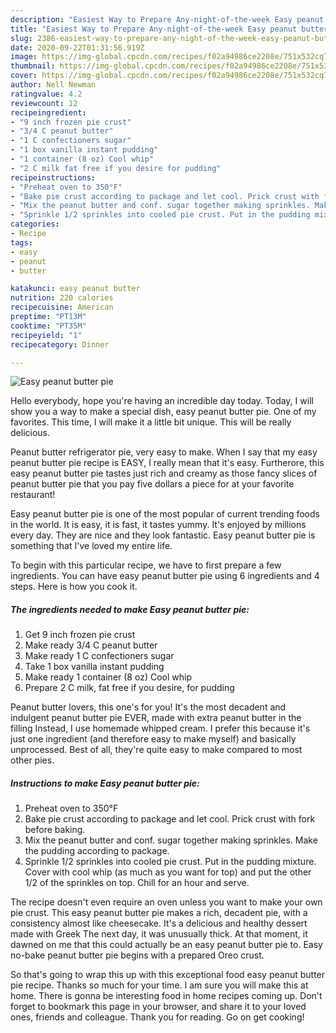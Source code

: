 ```yaml
---
description: "Easiest Way to Prepare Any-night-of-the-week Easy peanut butter pie"
title: "Easiest Way to Prepare Any-night-of-the-week Easy peanut butter pie"
slug: 2386-easiest-way-to-prepare-any-night-of-the-week-easy-peanut-butter-pie
date: 2020-09-22T01:31:56.919Z
image: https://img-global.cpcdn.com/recipes/f02a94986ce2208e/751x532cq70/easy-peanut-butter-pie-recipe-main-photo.jpg
thumbnail: https://img-global.cpcdn.com/recipes/f02a94986ce2208e/751x532cq70/easy-peanut-butter-pie-recipe-main-photo.jpg
cover: https://img-global.cpcdn.com/recipes/f02a94986ce2208e/751x532cq70/easy-peanut-butter-pie-recipe-main-photo.jpg
author: Nell Newman
ratingvalue: 4.2
reviewcount: 12
recipeingredient:
- "9 inch frozen pie crust"
- "3/4 C peanut butter"
- "1 C confectioners sugar"
- "1 box vanilla instant pudding"
- "1 container (8 oz) Cool whip"
- "2 C milk fat free if you desire for pudding"
recipeinstructions:
- "Preheat oven to 350°F"
- "Bake pie crust according to package and let cool. Prick crust with fork before baking."
- "Mix the peanut butter and conf. sugar together making sprinkles. Make the pudding according to package."
- "Sprinkle 1/2 sprinkles into cooled pie crust. Put in the pudding mixture. Cover with cool whip (as much as you want for top) and put the other 1/2 of the sprinkles on top. Chill for an hour and serve."
categories:
- Recipe
tags:
- easy
- peanut
- butter

katakunci: easy peanut butter 
nutrition: 220 calories
recipecuisine: American
preptime: "PT13M"
cooktime: "PT35M"
recipeyield: "1"
recipecategory: Dinner

---
```



![Easy peanut butter pie](https://img-global.cpcdn.com/recipes/f02a94986ce2208e/751x532cq70/easy-peanut-butter-pie-recipe-main-photo.jpg)

Hello everybody, hope you're having an incredible day today. Today, I will show you a way to make a special dish, easy peanut butter pie. One of my favorites. This time, I will make it a little bit unique. This will be really delicious.

Peanut butter refrigerator pie, very easy to make. When I say that my easy peanut butter pie recipe is EASY, I really mean that it&#39;s easy. Furtherore, this easy peanut butter pie tastes just rich and creamy as those fancy slices of peanut butter pie that you pay five dollars a piece for at your favorite restaurant!

Easy peanut butter pie is one of the most popular of current trending foods in the world. It is easy, it is fast, it tastes yummy. It's enjoyed by millions every day. They are nice and they look fantastic. Easy peanut butter pie is something that I've loved my entire life.


To begin with this particular recipe, we have to first prepare a few ingredients. You can have easy peanut butter pie using 6 ingredients and 4 steps. Here is how you cook it.

<!--inarticleads1-->

##### The ingredients needed to make Easy peanut butter pie:

1. Get 9 inch frozen pie crust
1. Make ready 3/4 C peanut butter
1. Make ready 1 C confectioners sugar
1. Take 1 box vanilla instant pudding
1. Make ready 1 container (8 oz) Cool whip
1. Prepare 2 C milk, fat free if you desire, for pudding


Peanut butter lovers, this one&#39;s for you! It&#39;s the most decadent and indulgent peanut butter pie EVER, made with extra peanut butter in the filling Instead, I use homemade whipped cream. I prefer this because it&#39;s just one ingredient (and therefore easy to make myself) and basically unprocessed. Best of all, they&#39;re quite easy to make compared to most other pies. 

<!--inarticleads2-->

##### Instructions to make Easy peanut butter pie:

1. Preheat oven to 350°F
1. Bake pie crust according to package and let cool. Prick crust with fork before baking.
1. Mix the peanut butter and conf. sugar together making sprinkles. Make the pudding according to package.
1. Sprinkle 1/2 sprinkles into cooled pie crust. Put in the pudding mixture. Cover with cool whip (as much as you want for top) and put the other 1/2 of the sprinkles on top. Chill for an hour and serve.


The recipe doesn&#39;t even require an oven unless you want to make your own pie crust. This easy peanut butter pie makes a rich, decadent pie, with a consistency almost like cheesecake. It&#39;s a delicious and healthy dessert made with Greek The next day, it was unusually thick. At that moment, it dawned on me that this could actually be an easy peanut butter pie to. Easy no-bake peanut butter pie begins with a prepared Oreo crust. 

So that's going to wrap this up with this exceptional food easy peanut butter pie recipe. Thanks so much for your time. I am sure you will make this at home. There is gonna be interesting food in home recipes coming up. Don't forget to bookmark this page in your browser, and share it to your loved ones, friends and colleague. Thank you for reading. Go on get cooking!
